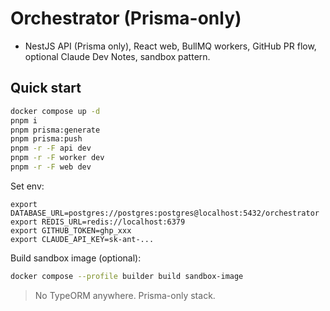 # Orchestrator (Prisma-only)
- NestJS API (Prisma only), React web, BullMQ workers, GitHub PR flow, optional Claude Dev Notes, sandbox pattern.

## Quick start
```bash
docker compose up -d
pnpm i
pnpm prisma:generate
pnpm prisma:push
pnpm -r -F api dev
pnpm -r -F worker dev
pnpm -r -F web dev
```

Set env:
```
export DATABASE_URL=postgres://postgres:postgres@localhost:5432/orchestrator
export REDIS_URL=redis://localhost:6379
export GITHUB_TOKEN=ghp_xxx
export CLAUDE_API_KEY=sk-ant-...
```

Build sandbox image (optional):
```bash
docker compose --profile builder build sandbox-image
```

> No TypeORM anywhere. Prisma-only stack.
